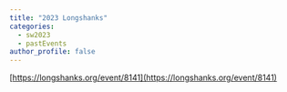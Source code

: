 ```yaml
---
title: "2023 Longshanks"
categories:
  - sw2023
  - pastEvents
author_profile: false
---
```

[https://longshanks.org/event/8141](https://longshanks.org/event/8141)